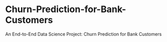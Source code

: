 # Churn-Prediction-for-Bank-Customers
An End-to-End Data Science Project: Churn Prediction for Bank Customers
